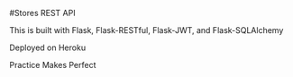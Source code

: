 #Stores REST API

This is built with Flask, Flask-RESTful, Flask-JWT, and Flask-SQLAlchemy

Deployed on Heroku

Practice Makes Perfect

